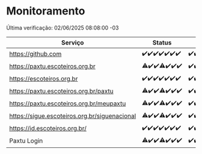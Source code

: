# Monitoramento

Última verificação: 02/06/2025 08:08:00 -03

|Serviço|Status|Últimas 24h|
|---|---|---|
|https://github.com|<span title="2025-05-26: OK=22">✔️</span><span title="2025-05-27: OK=23">✔️</span><span title="2025-05-28: OK=23">✔️</span><span title="2025-05-29: OK=23">✔️</span><span title="2025-05-30: OK=23">✔️</span><span title="2025-05-31: OK=23">✔️</span><span title="2025-06-01: OK=10">✔️</span>|<span title="01/06/2025 09:16:00 -03 : 200">✔️</span><span title="01/06/2025 10:19:00 -03 : 200">✔️</span><span title="01/06/2025 11:07:00 -03 : 200">✔️</span><span title="01/06/2025 12:08:00 -03 : 200">✔️</span><span title="01/06/2025 13:10:00 -03 : 200">✔️</span><span title="01/06/2025 14:07:00 -03 : 200">✔️</span><span title="01/06/2025 15:11:00 -03 : 200">✔️</span><span title="01/06/2025 16:06:00 -03 : 200">✔️</span><span title="01/06/2025 17:09:00 -03 : 200">✔️</span><span title="01/06/2025 18:08:00 -03 : 200">✔️</span><span title="01/06/2025 19:08:00 -03 : 200">✔️</span><span title="01/06/2025 20:08:00 -03 : 200">✔️</span><span title="01/06/2025 21:51:00 -03 : 200">✔️</span><span title="01/06/2025 23:43:00 -03 : 200">✔️</span><span title="02/06/2025 00:44:00 -03 : 200">✔️</span><span title="02/06/2025 01:20:00 -03 : 200">✔️</span><span title="02/06/2025 02:11:00 -03 : 200">✔️</span><span title="02/06/2025 03:15:00 -03 : 200">✔️</span><span title="02/06/2025 04:11:00 -03 : 200">✔️</span><span title="02/06/2025 05:14:00 -03 : 200">✔️</span><span title="02/06/2025 06:11:00 -03 : 200">✔️</span><span title="02/06/2025 07:11:00 -03 : 200">✔️</span><span title="02/06/2025 08:08:00 -03 : 200">✔️</span>|
|https://paxtu.escoteiros.org.br|<span title="2025-05-26: OK=20, Falhas=2">⚠️</span><span title="2025-05-27: OK=23">✔️</span><span title="2025-05-28: OK=23">✔️</span><span title="2025-05-29: OK=22, Falhas=1">⚠️</span><span title="2025-05-30: OK=23">✔️</span><span title="2025-05-31: OK=23">✔️</span><span title="2025-06-01: OK=10">✔️</span>|<span title="01/06/2025 09:16:00 -03 : 200">✔️</span><span title="01/06/2025 10:19:00 -03 : 200">✔️</span><span title="01/06/2025 11:07:00 -03 : 200">✔️</span><span title="01/06/2025 12:08:00 -03 : 200">✔️</span><span title="01/06/2025 13:10:00 -03 : 200">✔️</span><span title="01/06/2025 14:07:00 -03 : 200">✔️</span><span title="01/06/2025 15:11:00 -03 : 200">✔️</span><span title="01/06/2025 16:06:00 -03 : 200">✔️</span><span title="01/06/2025 17:09:00 -03 : 200">✔️</span><span title="01/06/2025 18:08:00 -03 : 200">✔️</span><span title="01/06/2025 19:08:00 -03 : 200">✔️</span><span title="01/06/2025 20:08:00 -03 : 200">✔️</span><span title="01/06/2025 21:51:00 -03 : 200">✔️</span><span title="01/06/2025 23:43:00 -03 : 200">✔️</span><span title="02/06/2025 00:44:00 -03 : 200">✔️</span><span title="02/06/2025 01:20:00 -03 : 200">✔️</span><span title="02/06/2025 02:11:00 -03 : 200">✔️</span><span title="02/06/2025 03:15:00 -03 : 200">✔️</span><span title="02/06/2025 04:11:00 -03 : 200">✔️</span><span title="02/06/2025 05:14:00 -03 : 200">✔️</span><span title="02/06/2025 06:11:00 -03 : 200">✔️</span><span title="02/06/2025 07:11:00 -03 : 200">✔️</span><span title="02/06/2025 08:08:00 -03 : 200">✔️</span>|
|https://escoteiros.org.br|<span title="2025-05-26: OK=22">✔️</span><span title="2025-05-27: OK=23">✔️</span><span title="2025-05-28: OK=23">✔️</span><span title="2025-05-29: OK=23">✔️</span><span title="2025-05-30: OK=23">✔️</span><span title="2025-05-31: OK=23">✔️</span><span title="2025-06-01: OK=10">✔️</span>|<span title="01/06/2025 09:16:00 -03 : 200">✔️</span><span title="01/06/2025 10:19:00 -03 : 200">✔️</span><span title="01/06/2025 11:07:00 -03 : 200">✔️</span><span title="01/06/2025 12:08:00 -03 : 200">✔️</span><span title="01/06/2025 13:10:00 -03 : 200">✔️</span><span title="01/06/2025 14:07:00 -03 : 200">✔️</span><span title="01/06/2025 15:11:00 -03 : 200">✔️</span><span title="01/06/2025 16:06:00 -03 : 200">✔️</span><span title="01/06/2025 17:09:00 -03 : 200">✔️</span><span title="01/06/2025 18:08:00 -03 : 200">✔️</span><span title="01/06/2025 19:08:00 -03 : 200">✔️</span><span title="01/06/2025 20:08:00 -03 : 200">✔️</span><span title="01/06/2025 21:51:00 -03 : 200">✔️</span><span title="01/06/2025 23:43:00 -03 : 200">✔️</span><span title="02/06/2025 00:44:00 -03 : 200">✔️</span><span title="02/06/2025 01:20:00 -03 : 200">✔️</span><span title="02/06/2025 02:11:00 -03 : 200">✔️</span><span title="02/06/2025 03:15:00 -03 : 200">✔️</span><span title="02/06/2025 04:11:00 -03 : 200">✔️</span><span title="02/06/2025 05:14:00 -03 : 200">✔️</span><span title="02/06/2025 06:11:00 -03 : 200">✔️</span><span title="02/06/2025 07:11:00 -03 : 200">✔️</span><span title="02/06/2025 08:08:00 -03 : 200">✔️</span>|
|https://paxtu.escoteiros.org.br/paxtu|<span title="2025-05-26: OK=21, Falhas=1">⚠️</span><span title="2025-05-27: OK=23">✔️</span><span title="2025-05-28: OK=23">✔️</span><span title="2025-05-29: OK=22, Falhas=1">⚠️</span><span title="2025-05-30: OK=23">✔️</span><span title="2025-05-31: OK=23">✔️</span><span title="2025-06-01: OK=10">✔️</span>|<span title="01/06/2025 09:16:00 -03 : 200">✔️</span><span title="01/06/2025 10:19:00 -03 : 200">✔️</span><span title="01/06/2025 11:07:00 -03 : 200">✔️</span><span title="01/06/2025 12:08:00 -03 : 200">✔️</span><span title="01/06/2025 13:10:00 -03 : 200">✔️</span><span title="01/06/2025 14:07:00 -03 : 200">✔️</span><span title="01/06/2025 15:11:00 -03 : 200">✔️</span><span title="01/06/2025 16:06:00 -03 : 200">✔️</span><span title="01/06/2025 17:09:00 -03 : 200">✔️</span><span title="01/06/2025 18:08:00 -03 : 200">✔️</span><span title="01/06/2025 19:08:00 -03 : 200">✔️</span><span title="01/06/2025 20:09:00 -03 : 200">✔️</span><span title="01/06/2025 21:51:00 -03 : 200">✔️</span><span title="01/06/2025 23:43:00 -03 : 200">✔️</span><span title="02/06/2025 00:44:00 -03 : 200">✔️</span><span title="02/06/2025 01:21:00 -03 : 200">✔️</span><span title="02/06/2025 02:11:00 -03 : 200">✔️</span><span title="02/06/2025 03:15:00 -03 : 200">✔️</span><span title="02/06/2025 04:11:00 -03 : 200">✔️</span><span title="02/06/2025 05:14:00 -03 : 200">✔️</span><span title="02/06/2025 06:11:00 -03 : 200">✔️</span><span title="02/06/2025 07:11:00 -03 : 200">✔️</span><span title="02/06/2025 08:08:00 -03 : 200">✔️</span>|
|https://paxtu.escoteiros.org.br/meupaxtu|<span title="2025-05-26: OK=21, Falhas=1">⚠️</span><span title="2025-05-27: OK=23">✔️</span><span title="2025-05-28: OK=23">✔️</span><span title="2025-05-29: OK=22, Falhas=1">⚠️</span><span title="2025-05-30: OK=23">✔️</span><span title="2025-05-31: OK=23">✔️</span><span title="2025-06-01: OK=10">✔️</span>|<span title="01/06/2025 09:16:00 -03 : 200">✔️</span><span title="01/06/2025 10:19:00 -03 : 200">✔️</span><span title="01/06/2025 11:07:00 -03 : 200">✔️</span><span title="01/06/2025 12:08:00 -03 : 200">✔️</span><span title="01/06/2025 13:10:00 -03 : 200">✔️</span><span title="01/06/2025 14:07:00 -03 : 200">✔️</span><span title="01/06/2025 15:11:00 -03 : 200">✔️</span><span title="01/06/2025 16:06:00 -03 : 200">✔️</span><span title="01/06/2025 17:09:00 -03 : 200">✔️</span><span title="01/06/2025 18:08:00 -03 : 200">✔️</span><span title="01/06/2025 19:08:00 -03 : 200">✔️</span><span title="01/06/2025 20:09:00 -03 : 200">✔️</span><span title="01/06/2025 21:51:00 -03 : 200">✔️</span><span title="01/06/2025 23:43:00 -03 : 200">✔️</span><span title="02/06/2025 00:44:00 -03 : 200">✔️</span><span title="02/06/2025 01:21:00 -03 : 200">✔️</span><span title="02/06/2025 02:11:00 -03 : 200">✔️</span><span title="02/06/2025 03:15:00 -03 : 200">✔️</span><span title="02/06/2025 04:11:00 -03 : 200">✔️</span><span title="02/06/2025 05:14:00 -03 : 200">✔️</span><span title="02/06/2025 06:11:00 -03 : 200">✔️</span><span title="02/06/2025 07:11:00 -03 : 200">✔️</span><span title="02/06/2025 08:08:00 -03 : 200">✔️</span>|
|https://sigue.escoteiros.org.br/siguenacional|<span title="2025-05-26: OK=21, Falhas=1">⚠️</span><span title="2025-05-27: OK=23">✔️</span><span title="2025-05-28: OK=23">✔️</span><span title="2025-05-29: OK=22, Falhas=1">⚠️</span><span title="2025-05-30: OK=23">✔️</span><span title="2025-05-31: OK=23">✔️</span><span title="2025-06-01: OK=10">✔️</span>|<span title="01/06/2025 09:16:00 -03 : 200">✔️</span><span title="01/06/2025 10:19:00 -03 : 200">✔️</span><span title="01/06/2025 11:07:00 -03 : 200">✔️</span><span title="01/06/2025 12:08:00 -03 : 200">✔️</span><span title="01/06/2025 13:10:00 -03 : 200">✔️</span><span title="01/06/2025 14:07:00 -03 : 200">✔️</span><span title="01/06/2025 15:12:00 -03 : 200">✔️</span><span title="01/06/2025 16:06:00 -03 : 200">✔️</span><span title="01/06/2025 17:09:00 -03 : 200">✔️</span><span title="01/06/2025 18:08:00 -03 : 200">✔️</span><span title="01/06/2025 19:08:00 -03 : 200">✔️</span><span title="01/06/2025 20:09:00 -03 : 200">✔️</span><span title="01/06/2025 21:51:00 -03 : 200">✔️</span><span title="01/06/2025 23:43:00 -03 : 200">✔️</span><span title="02/06/2025 00:44:00 -03 : 200">✔️</span><span title="02/06/2025 01:21:00 -03 : 200">✔️</span><span title="02/06/2025 02:11:00 -03 : 200">✔️</span><span title="02/06/2025 03:15:00 -03 : 200">✔️</span><span title="02/06/2025 04:11:00 -03 : 200">✔️</span><span title="02/06/2025 05:14:00 -03 : 200">✔️</span><span title="02/06/2025 06:11:00 -03 : 200">✔️</span><span title="02/06/2025 07:11:00 -03 : 200">✔️</span><span title="02/06/2025 08:08:00 -03 : 200">✔️</span>|
|https://id.escoteiros.org.br/|<span title="2025-05-26: OK=22">✔️</span><span title="2025-05-27: OK=23">✔️</span><span title="2025-05-28: OK=23">✔️</span><span title="2025-05-29: OK=23">✔️</span><span title="2025-05-30: OK=23">✔️</span><span title="2025-05-31: OK=23">✔️</span><span title="2025-06-01: OK=10">✔️</span>|<span title="01/06/2025 09:16:00 -03 : 200">✔️</span><span title="01/06/2025 10:19:00 -03 : 200">✔️</span><span title="01/06/2025 11:07:00 -03 : 0">❌</span><span title="01/06/2025 12:08:00 -03 : 200">✔️</span><span title="01/06/2025 13:10:00 -03 : 200">✔️</span><span title="01/06/2025 14:07:00 -03 : 200">✔️</span><span title="01/06/2025 15:12:00 -03 : 200">✔️</span><span title="01/06/2025 16:06:00 -03 : 200">✔️</span><span title="01/06/2025 17:09:00 -03 : 200">✔️</span><span title="01/06/2025 18:08:00 -03 : 200">✔️</span><span title="01/06/2025 19:08:00 -03 : 200">✔️</span><span title="01/06/2025 20:09:00 -03 : 200">✔️</span><span title="01/06/2025 21:51:00 -03 : 200">✔️</span><span title="01/06/2025 23:43:00 -03 : 200">✔️</span><span title="02/06/2025 00:44:00 -03 : 200">✔️</span><span title="02/06/2025 01:21:00 -03 : 200">✔️</span><span title="02/06/2025 02:11:00 -03 : 200">✔️</span><span title="02/06/2025 03:15:00 -03 : 200">✔️</span><span title="02/06/2025 04:11:00 -03 : 200">✔️</span><span title="02/06/2025 05:14:00 -03 : 200">✔️</span><span title="02/06/2025 06:11:00 -03 : 200">✔️</span><span title="02/06/2025 07:11:00 -03 : 200">✔️</span><span title="02/06/2025 08:08:00 -03 : 200">✔️</span>|
|Paxtu Login|<span title="2025-05-26: OK=21, Falhas=1">⚠️</span><span title="2025-05-27: OK=23">✔️</span><span title="2025-05-28: OK=23">✔️</span><span title="2025-05-29: OK=22, Falhas=1">⚠️</span><span title="2025-05-30: OK=23">✔️</span><span title="2025-05-31: OK=23">✔️</span><span title="2025-06-01: OK=10">✔️</span>|<span title="01/06/2025 09:16:00 -03 : 200">✔️</span><span title="01/06/2025 10:19:00 -03 : 200">✔️</span><span title="01/06/2025 11:08:00 -03 : 200">✔️</span><span title="01/06/2025 12:08:00 -03 : 200">✔️</span><span title="01/06/2025 13:10:00 -03 : 200">✔️</span><span title="01/06/2025 14:07:00 -03 : 200">✔️</span><span title="01/06/2025 15:12:00 -03 : 200">✔️</span><span title="01/06/2025 16:06:00 -03 : 200">✔️</span><span title="01/06/2025 17:09:00 -03 : 200">✔️</span><span title="01/06/2025 18:08:00 -03 : 200">✔️</span><span title="01/06/2025 19:08:00 -03 : 200">✔️</span><span title="01/06/2025 20:09:00 -03 : 200">✔️</span><span title="01/06/2025 21:51:00 -03 : 200">✔️</span><span title="01/06/2025 23:43:00 -03 : 200">✔️</span><span title="02/06/2025 00:44:00 -03 : 200">✔️</span><span title="02/06/2025 01:21:00 -03 : 200">✔️</span><span title="02/06/2025 02:11:00 -03 : 200">✔️</span><span title="02/06/2025 03:15:00 -03 : 200">✔️</span><span title="02/06/2025 04:11:00 -03 : 200">✔️</span><span title="02/06/2025 05:14:00 -03 : 200">✔️</span><span title="02/06/2025 06:11:00 -03 : 200">✔️</span><span title="02/06/2025 07:11:00 -03 : 200">✔️</span><span title="02/06/2025 08:08:00 -03 : 200">✔️</span>|
